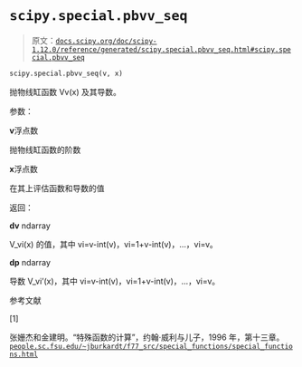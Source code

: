 # `scipy.special.pbvv_seq`

> 原文：[`docs.scipy.org/doc/scipy-1.12.0/reference/generated/scipy.special.pbvv_seq.html#scipy.special.pbvv_seq`](https://docs.scipy.org/doc/scipy-1.12.0/reference/generated/scipy.special.pbvv_seq.html#scipy.special.pbvv_seq)

```py
scipy.special.pbvv_seq(v, x)
```

抛物线缸函数 Vv(x) 及其导数。

参数：

**v**浮点数

抛物线缸函数的阶数

**x**浮点数

在其上评估函数和导数的值

返回：

**dv** ndarray

V_vi(x) 的值，其中 vi=v-int(v)，vi=1+v-int(v)，…，vi=v。

**dp** ndarray

导数 V_vi’(x)，其中 vi=v-int(v)，vi=1+v-int(v)，…，vi=v。

参考文献

[1]

张姗杰和金建明。“特殊函数的计算”，约翰·威利与儿子，1996 年，第十三章。[`people.sc.fsu.edu/~jburkardt/f77_src/special_functions/special_functions.html`](https://people.sc.fsu.edu/~jburkardt/f77_src/special_functions/special_functions.html)
